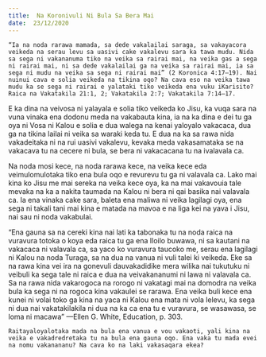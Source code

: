 ```yaml
---
title:  Na Koronivuli Ni Bula Sa Bera Mai
date:  23/12/2020
---
```


`“Ia na noda rarawa mamada, sa dede vakalailai saraga, sa vakayacora veikeda na serau levu sa uasivi cake vakalevu sara ka tawa mudu. Nida sa sega ni vakananuma tiko na veika sa rairai mai, na veika gas a sega ni rairai mai, ni sa dede vakalailai ga na veika sa rairai mai, ia sa sega ni mudu na veika sa sega ni rairai mai” (2 Koronica 4:17–19). Nai nuinui cava e solia veikeda na tikina oqo? Na cava eso na veika tawa mudu ka se sega ni rairai e yalataki tiko veikeda ena vuku iKarisito? Raica na Vakatakila 21:1, 2; Vakatakila 2:7; Vakatakila 7:14–17.`

E ka dina na veivosa ni yalayala e solia tiko veikeda ko Jisu, ka vuqa sara na vuna vinaka ena dodonu meda na vakabauta kina, ia na ka dina e dei tu ga oya ni Vosa ni Kalou e solia e dua walega na kenai yaloyalo vakacaca, dua ga na tikina lailai ni veika sa waraki keda tu. E dua na ka sa rawa nida vakadeitaka ni na rui uasivi vakalevu, kevaka meda vakasamataka se na vakacava tu na cecere ni bula, se bera ni vakacacana tu na ivalavala ca.

Na noda mosi kece, na noda rarawa kece, na veika kece eda veimulomulotaka tiko ena bula oqo e revurevu tu ga ni valavala ca. Lako mai kina ko Jisu me mai sereka na veika kece oya, ka na mai vakavouia tale mevaka na ka a nakita taumada na Kalou ni bera ni qai basika nai valavala ca. Ia ena vinaka cake sara, baleta ena maliwa ni veika lagilagi oya, ena sega ni takali tani mai kina e matada na mavoa e na liga kei na yava i Jisu, nai sau ni noda vakabulai.

“Ena gauna sa na cereki kina nai lati ka tabonaka tu na noda raica na vuravura totoka o koya eda raica tu ga ena Iloilo buwawa, ni sa kautani na vakacaca ni valavala ca, sa yaco ko vuravura taucoko me, serau ena lagilagi ni Kalou na noda Turaga, sa na dua na vanua ni vuli talei ki veikeda. Eke sa na rawa kina vei ira na gonevuli dauvakadidike mera wilika nai tukutuku ni veibuli ka sega tale ni raica e dua na veivakananumi ni lawa ni valavala ca. Sa na rawa nida vakarogoca na rorogo ni vakatagi mai na domodra na veika bula ka sega ni na rogoca kina vakaulei se rarawa. Ena veika buli kece ena kunei ni volai toko ga kina na yaca ni Kalou ena mata ni vola lelevu, ka sega ni dua nai vakatakilakila ni dua na ka ca ena tu e vuravura, se wasawasa, se loma ni macawa” —Ellen G. White, Education, p. 303.

`Raitayaloyalotaka mada na bula ena vanua e vou vakaoti, yali kina na veika e vakadredretaka tu na bula ena gauna oqo. Ena vaka tu mada evei na nomu vakanananu? Na cava ko na laki vakasaqara ekea?`